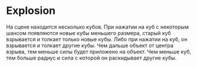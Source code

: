 # Explosion
 
На сцене находится несколько кубов. 
При нажатии на куб с некоторым шансом появляются новые кубы меньшего размера, старый куб взрывается и толкает только новые кубы.
Либо при нажатии на куб, он взрывается и толкает другие кубы. 
Чем дальше объект от центра взрыва, тем меньше силы будет приложено на объект. 
Чем меньше куб, тем больше радиус и сила с которой он раскидывает другие кубы.